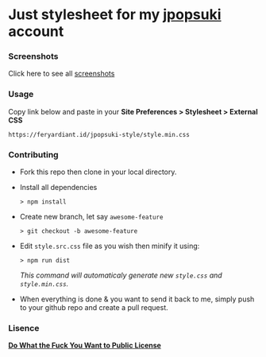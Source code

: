 # Just stylesheet for my [jpopsuki](http://jpopsuki.eu) account

### Screenshots

Click here to see all [screenshots](https://feryardiant.id/jpopsuki-style)

### Usage

Copy link below and paste in your **Site Preferences > Stylesheet > External CSS**

```
https://feryardiant.id/jpopsuki-style/style.min.css
```

### Contributing

- Fork this repo then clone in your local directory.
- Install all dependencies

  ```
  > npm install
  ```

- Create new branch, let say `awesome-feature`

  ```
  > git checkout -b awesome-feature
  ```

- Edit `style.src.css` file as you wish then minify it using:

  ```
  > npm run dist
  ```

  _This command will automaticaly generate new `style.css` and `style.min.css`._

- When everything is done & you want to send it back to me, simply push to your github repo and create a pull request.

### Lisence

[**Do What the Fuck You Want to Public License**](http://www.wtfpl.net)
